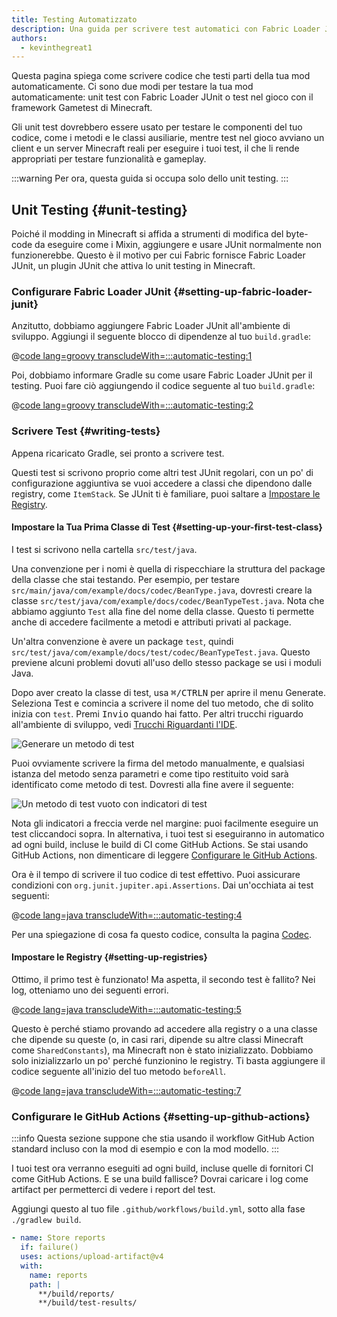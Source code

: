 ```yaml
---
title: Testing Automatizzato
description: Una guida per scrivere test automatici con Fabric Loader JUnit.
authors:
  - kevinthegreat1
---
```


Questa pagina spiega come scrivere codice che testi parti della tua mod automaticamente. Ci sono due modi per testare la tua mod automaticamente: unit test con Fabric Loader JUnit o test nel gioco con il framework Gametest di Minecraft.

Gli unit test dovrebbero essere usato per testare le componenti del tuo codice, come i metodi e le classi ausiliarie, mentre test nel gioco avviano un client e un server Minecraft reali per eseguire i tuoi test, il che li rende appropriati per testare funzionalità e gameplay.

:::warning
Per ora, questa guida si occupa solo dello unit testing.
:::

## Unit Testing {#unit-testing}

Poiché il modding in Minecraft si affida a strumenti di modifica del byte-code da eseguire come i Mixin, aggiungere e usare JUnit normalmente non funzionerebbe. Questo è il motivo per cui Fabric fornisce Fabric Loader JUnit, un plugin JUnit che attiva lo unit testing in Minecraft.

### Configurare Fabric Loader JUnit {#setting-up-fabric-loader-junit}

Anzitutto, dobbiamo aggiungere Fabric Loader JUnit all'ambiente di sviluppo. Aggiungi il seguente blocco di dipendenze al tuo `build.gradle`:

@[code lang=groovy transcludeWith=:::automatic-testing:1](@/reference/build.gradle)

Poi, dobbiamo informare Gradle su come usare Fabric Loader JUnit per il testing. Puoi fare ciò aggiungendo il codice seguente al tuo `build.gradle`:

@[code lang=groovy transcludeWith=:::automatic-testing:2](@/reference/1.21.8/build.gradle)

### Scrivere Test {#writing-tests}

Appena ricaricato Gradle, sei pronto a scrivere test.

Questi test si scrivono proprio come altri test JUnit regolari, con un po' di configurazione aggiuntiva se vuoi accedere a classi che dipendono dalle registry, come `ItemStack`. Se JUnit ti è familiare, puoi saltare a [Impostare le Registry](#setting-up-registries).

#### Impostare la Tua Prima Classe di Test {#setting-up-your-first-test-class}

I test si scrivono nella cartella `src/test/java`.

Una convenzione per i nomi è quella di rispecchiare la struttura del package della classe che stai testando. Per esempio, per testare `src/main/java/com/example/docs/codec/BeanType.java`, dovresti creare la classe `src/test/java/com/example/docs/codec/BeanTypeTest.java`. Nota che abbiamo aggiunto `Test` alla fine del nome della classe. Questo ti permette anche di accedere facilmente a metodi e attributi privati al package.

Un'altra convenzione è avere un package `test`, quindi `src/test/java/com/example/docs/test/codec/BeanTypeTest.java`. Questo previene alcuni problemi dovuti all'uso dello stesso package se usi i moduli Java.

Dopo aver creato la classe di test, usa <kbd>⌘/CTRL</kbd><kbd>N</kbd> per aprire il menu Generate. Seleziona Test e comincia a scrivere il nome del tuo metodo, che di solito inizia con `test`. Premi <kbd>Invio</kbd> quando hai fatto. Per altri trucchi riguardo all'ambiente di sviluppo, vedi [Trucchi Riguardanti l'IDE](./ide-tips-and-tricks#code-generation).

![Generare un metodo di test](/assets/develop/misc/automatic-testing/unit_testing_01.png)

Puoi ovviamente scrivere la firma del metodo manualmente, e qualsiasi istanza del metodo senza parametri e come tipo restituito void sarà identificato come metodo di test. Dovresti alla fine avere il seguente:

![Un metodo di test vuoto con indicatori di test](/assets/develop/misc/automatic-testing/unit_testing_02.png)

Nota gli indicatori a freccia verde nel margine: puoi facilmente eseguire un test cliccandoci sopra. In alternativa, i tuoi test si eseguiranno in automatico ad ogni build, incluse le build di CI come GitHub Actions. Se stai usando GitHub Actions, non dimenticare di leggere [Configurare le GitHub Actions](#setting-up-github-actions).

Ora è il tempo di scrivere il tuo codice di test effettivo. Puoi assicurare condizioni con `org.junit.jupiter.api.Assertions`. Dai un'occhiata ai test seguenti:

@[code lang=java transcludeWith=:::automatic-testing:4](@/reference/1.21.8/src/test/java/com/example/docs/codec/BeanTypeTest.java)

Per una spiegazione di cosa fa questo codice, consulta la pagina [Codec](./codecs#registry-dispatch).

#### Impostare le Registry {#setting-up-registries}

Ottimo, il primo test è funzionato! Ma aspetta, il secondo test è fallito? Nei log, otteniamo uno dei seguenti errori.

@[code lang=java transcludeWith=:::automatic-testing:5](@/reference/1.21.8/src/test/java/com/example/docs/codec/BeanTypeTest.java)

Questo è perché stiamo provando ad accedere alla registry o a una classe che dipende su queste (o, in casi rari, dipende su altre classi Minecraft come `SharedConstants`), ma Minecraft non è stato inizializzato. Dobbiamo solo inizializzarlo un po' perché funzionino le registry. Ti basta aggiungere il codice seguente all'inizio del tuo metodo `beforeAll`.

@[code lang=java transcludeWith=:::automatic-testing:7](@/reference/1.21.8/src/test/java/com/example/docs/codec/BeanTypeTest.java)

### Configurare le GitHub Actions {#setting-up-github-actions}

:::info
Questa sezione suppone che stia usando il workflow GitHub Action standard incluso con la mod di esempio e con la mod modello.
:::

I tuoi test ora verranno eseguiti ad ogni build, incluse quelle di fornitori CI come GitHub Actions. E se una build fallisce? Dovrai caricare i log come artifact per permetterci di vedere i report del test.

Aggiungi questo al tuo file `.github/workflows/build.yml`, sotto alla fase `./gradlew build`.

```yaml
- name: Store reports
  if: failure()
  uses: actions/upload-artifact@v4
  with:
    name: reports
    path: |
      **/build/reports/
      **/build/test-results/
```
